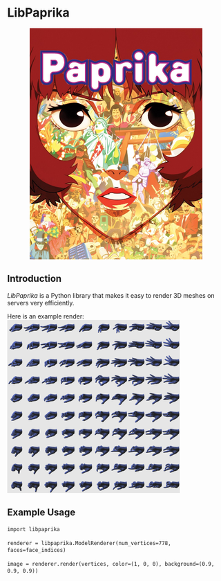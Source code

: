 # LibPaprika
<p align="center">
 <img src="./images/banner.jpg" width="400"/>
</p>

## Introduction

_LibPaprika_ is a Python library that makes it easy to render 3D meshes on servers very efficiently.

Here is an example render:
 <img src="./images/hand_manifold.png" width="400"/>


## Example Usage

```python3
import libpaprika

renderer = libpaprika.ModelRenderer(num_vertices=778, faces=face_indices)

image = renderer.render(vertices, color=(1, 0, 0), background=(0.9, 0.9, 0.9))

```